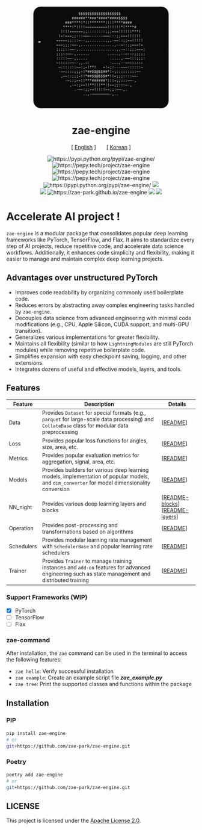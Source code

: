 <div align="center">

<p align="center">
  <img src="assets/img/spinning_ascii_donut.gif" style="border-radius: 20px">
  <br />
</p>

# zae-engine
[ <a href="./README.md">English</a> ]
<span style="display: inline-block; width: 20px;"></span>
[ <a href="./README-ko.md">Korean</a> ]
</div>

<p align="center">
    <img src="https://img.shields.io/pypi/v/zae-engine.svg" alt="https://pypi.python.org/pypi/zae-engine/">
    <img src="https://static.pepy.tech/badge/zae-engine" alt="https://pepy.tech/project/zae-engine">
    <img src="https://static.pepy.tech/badge/zae-engine/month" alt="https://pepy.tech/project/zae-engine">
    <img src="https://static.pepy.tech/badge/zae-engine/week" alt="https://pepy.tech/project/zae-engine">
    </br>
    <img src="https://img.shields.io/pypi/pyversions/zae-engine.svg" alt="https://pypi.python.org/pypi/zae-engine/">
    <img src="https://codecov.io/gh/zae-park/zae-engine/graph/badge.svg?token=4BENXZJHPF">
    </br>
    <img src="https://github.com/zae-park/zae-engine/actions/workflows/build_test.yml/badge.svg">
    <img src="https://github.com/zae-park/zae-engine/actions/workflows/document_deploy.yml/badge.svg" alt="https://zae-park.github.io/zae-engine">
    <img src="https://github.com/zae-park/zae-engine/actions/workflows/unittest_badge.yml/badge.svg">
    <img src="https://github.com/zae-park/zae-engine/actions/workflows/wandb_test.yml/badge.svg">
  <br />
</p>

# Accelerate AI project !

`zae-engine` is a modular package that consolidates popular deep learning frameworks like PyTorch, TensorFlow, and Flax.
It aims to standardize every step of AI projects, reduce repetitive code, and accelerate data science workflows.
Additionally, it enhances code simplicity and flexibility, making it easier to manage and maintain complex deep learning projects.

## Advantages over unstructured PyTorch
- Improves code readability by organizing commonly used boilerplate code.
- Reduces errors by abstracting away complex engineering tasks handled by `zae-engine`.
- Decouples data science from advanced engineering with minimal code modifications (e.g., CPU, Apple Silicon, CUDA support, and multi-GPU transition).
- Generalizes various implementations for greater flexibility.
- Maintains all flexibility (similar to how `LightningModules` are still PyTorch modules) while removing repetitive boilerplate code.
- Simplifies expansion with easy checkpoint saving, logging, and other extensions.
- Integrates dozens of useful and effective models, layers, and tools.

## Features

| Feature    | Description                                                                                                                                      | Details                                                                                                              |
|------------|--------------------------------------------------------------------------------------------------------------------------------------------------|----------------------------------------------------------------------------------------------------------------------|
| Data       | Provides `Dataset` for special formats (e.g., `parquet` for large-scale data processing) and `CollateBase` class for modular data preprocessing  | [[README](zae_engine/data/README_dataset.md)]                                                                        |
| Loss       | Provides popular loss functions for angles, size, area, etc.                                                                                     | [[README](zae_engine/loss/README_loss.md)]                                                                           |
| Metrics    | Provides popular evaluation metrics for aggregation, signal, area, etc.                                                                          | [[README](zae_engine/metrics/README_metrics.md)]                                                                     |
| Models     | Provides builders for various deep learning models, implementation of popular models, and `dim_converter` for model dimensionality conversion    | [[README](zae_engine/models/README_models.md)]                                                                       |
| NN_night   | Provides various deep learning layers and blocks                                                                                                 | [[README-blocks](zae_engine/nn_night/README_blocks.md)] <br> [[README-layers](zae_engine/nn_night/README_layers.md)] |
| Operation  | Provides post-processing and transformations based on algorithms                                                                                 | [[README](zae_engine/operation/README_operation.md)]                                                                 |
| Schedulers | Provides modular learning rate management with `SchedulerBase` and popular learning rate schedulers                                              | [[README](zae_engine/schedulers/README_schedulers.md)]                                                               |
| Trainer    | Provides `Trainer` to manage training instances and `add-on` features for advanced engineering such as state management and distributed training | [[README](zae_engine/trainer/README_trainer.md)]                                                                     |

### Support Frameworks (WIP)
- [x] PyTorch
- [ ] TensorFlow
- [ ] Flax

### zae-command
After installation, the `zae` command can be used in the terminal to access the following features:
- `zae hello`: Verify successful installation
- `zae example`: Create an example script file ***zae_example.py***
- `zae tree`: Print the supported classes and functions within the package

## Installation

### PIP
```bash
pip install zae-engine
# or
git+https://github.com/zae-park/zae-engine.git
```

### Poetry
```bash
poetry add zae-engine
# or
git+https://github.com/zae-park/zae-engine.git
```

## LICENSE
This project is licensed under the [Apache License 2.0](./LICENSE).

